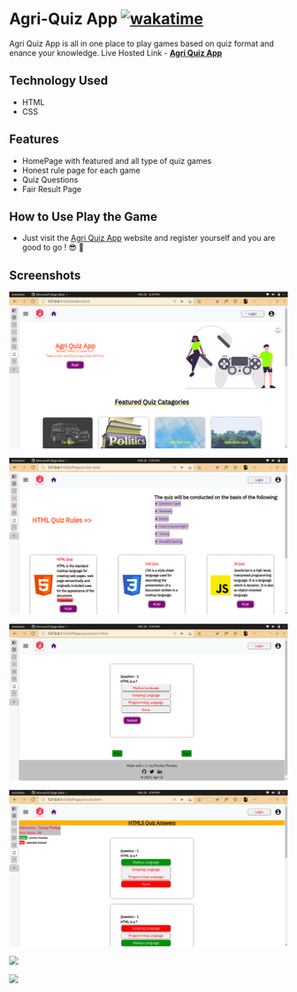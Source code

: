 # Agri-Quiz App [![wakatime](https://wakatime.com/badge/user/e3811de2-0a52-4ea2-9086-f609b86ecb77/project/ad4227d2-ff96-4f92-a38a-3749e7d5a349.svg)](https://wakatime.com/badge/user/e3811de2-0a52-4ea2-9086-f609b86ecb77/project/ad4227d2-ff96-4f92-a38a-3749e7d5a349)

Agri Quiz App is all in one place to play games based on quiz format and enance your knowledge.
Live Hosted Link - **[Agri Quiz App](https://agri-quiz.netlify.app/)**

## Technology Used

- HTML
- CSS

## Features

- HomePage with featured and all type of quiz games
- Honest rule page for each game
- Quiz Questions
- Fair Result Page

## How to Use Play the Game 

- Just visit the [Agri Quiz App](https://agri-quiz.netlify.app/) website and register yourself  and you are good to go ! 😎 🥳

## Screenshots

![](https://github.com/iprankurpandey/quiz-app-neog/blob/dev/images/Screenshot%20from%202022-02-20%2015-33-50.png)

![](https://github.com/iprankurpandey/quiz-app-neog/blob/dev/images/Screenshot%20from%202022-02-20%2015-33-58.png)

![](https://github.com/iprankurpandey/quiz-app-neog/blob/dev/images/Screenshot%20from%202022-02-20%2015-34-04.png)

![](https://github.com/iprankurpandey/quiz-app-neog/blob/dev/images/Screenshot%20from%202022-02-20%2015-34-15.png)

![](https://github.com/iprankurpandey/demo-agro/blob/dev/images/1645283880384.png)

![](https://github.com/iprankurpandey/demo-agro/blob/dev/images/1645283962852.png)
